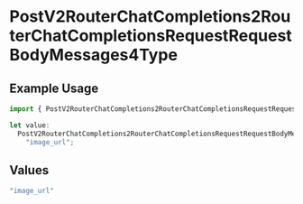 # PostV2RouterChatCompletions2RouterChatCompletionsRequestRequestBodyMessages4Type

## Example Usage

```typescript
import { PostV2RouterChatCompletions2RouterChatCompletionsRequestRequestBodyMessages4Type } from "orq-poc-typescript/models/operations";

let value:
  PostV2RouterChatCompletions2RouterChatCompletionsRequestRequestBodyMessages4Type =
    "image_url";
```

## Values

```typescript
"image_url"
```